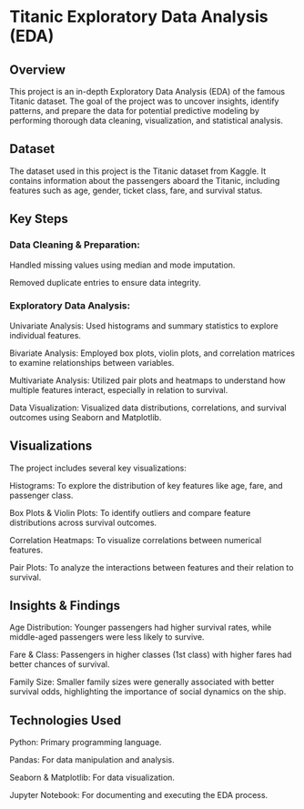 # Titanic Exploratory Data Analysis (EDA)

## Overview
This project is an in-depth Exploratory Data Analysis (EDA) of the famous Titanic dataset. The goal of the project was to uncover insights, identify patterns, and prepare the data for potential predictive modeling by performing thorough data cleaning, visualization, and statistical analysis.

## Dataset
The dataset used in this project is the Titanic dataset from Kaggle. It contains information about the passengers aboard the Titanic, including features such as age, gender, ticket class, fare, and survival status.

## Key Steps

### Data Cleaning & Preparation:
Handled missing values using median and mode imputation.

Removed duplicate entries to ensure data integrity.

### Exploratory Data Analysis:
Univariate Analysis: Used histograms and summary statistics to explore individual features.

Bivariate Analysis: Employed box plots, violin plots, and correlation matrices to examine relationships between variables.

Multivariate Analysis: Utilized pair plots and heatmaps to understand how multiple features interact, especially in relation to survival.

Data Visualization: Visualized data distributions, correlations, and survival outcomes using Seaborn and Matplotlib.

## Visualizations
The project includes several key visualizations:

Histograms: To explore the distribution of key features like age, fare, and passenger class.

Box Plots & Violin Plots: To identify outliers and compare feature distributions across survival outcomes.

Correlation Heatmaps: To visualize correlations between numerical features.

Pair Plots: To analyze the interactions between features and their relation to survival.

## Insights & Findings
Age Distribution: Younger passengers had higher survival rates, while middle-aged passengers were less likely to survive.

Fare & Class: Passengers in higher classes (1st class) with higher fares had better chances of survival.

Family Size: Smaller family sizes were generally associated with better survival odds, highlighting the importance of social dynamics on the ship.

## Technologies Used
Python: Primary programming language.

Pandas: For data manipulation and analysis.

Seaborn & Matplotlib: For data visualization.

Jupyter Notebook: For documenting and executing the EDA process.
